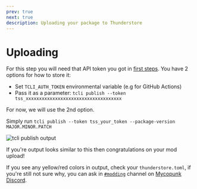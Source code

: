 ```yaml
---
prev: true
next: true
description: Uploading your package to Thunderstore
---
```


# Uploading

For this step you will need that API token you got in [first steps](/dev/publishing/packaging#using-tcli).
You have 2 options for how to store it:
- Set `TCLI_AUTH_TOKEN` environmental variable (e.g for GitHub Actions)
- Pass it as a parameter: `tcli publish --token tss_xxxxxxxxxxxxxxxxxxxxxxxxxxxxxxxxxxxx`

For now, we will use the 2nd option.

Simply run `tcli publish --token tss_your_token --package-version MAJOR.MINOR.PATCH`

![tcli publish output](/images/publishing/uploading/tcli_publish.png)

If you're output looks similar to this then congratulations on your mod upload!

If you see any yellow/red colors in output, check your `thunderstore.toml`, if you're still not sure why,
you can ask in [`#modding`](https://discord.com/channels/1162162389295304756/1384310683058966669) channel on [Mycopunk Discord](https://discord.com/invite/F8cJ2ePRej). 